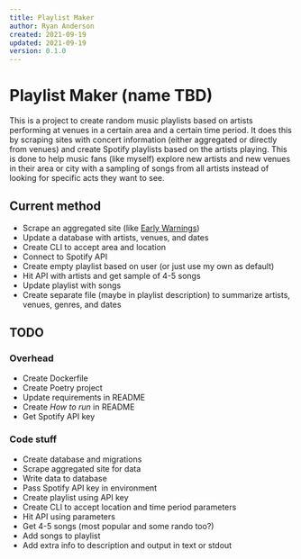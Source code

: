 ```yaml
---
title: Playlist Maker
author: Ryan Anderson
created: 2021-09-19
updated: 2021-09-19
version: 0.1.0
---
```


# Playlist Maker (name TBD)

This is a project to create random music playlists based on artists performing at venues in a certain area and a certain time period. It does this by scraping sites with concert information (either aggregated or directly from venues) and create Spotify playlists based on the artists playing. This is done to help music fans (like myself) explore new artists and new venues in their area or city with a sampling of songs from all artists instead of looking for specific acts they want to see.

## Current method

- Scrape an aggregated site (like [Early Warnings](https://chicagoreader.com/earlywarnings/previously-listed/))
- Update a database with artists, venues, and dates
- Create CLI to accept area and location
- Connect to Spotify API
- Create empty playlist based on user (or just use my own as default)
- Hit API with artists and get sample of 4-5 songs
- Update playlist with songs
- Create separate file (maybe in playlist description) to summarize artists, venues, genres, and dates

## TODO

### Overhead

- Create Dockerfile
- Create Poetry project
- Update requirements in README
- Create *How to run* in README
- Get Spotify API key

### Code stuff

- Create database and migrations
- Scrape aggregated site for data
- Write data to database
- Pass Spotify API key in environment
- Create playlist using API key
- Create CLI to accept location and time period parameters
- Hit API using parameters
- Get 4-5 songs (most popular and some rando too?)
- Add songs to playlist
- Add extra info to description and output in text or stdout
